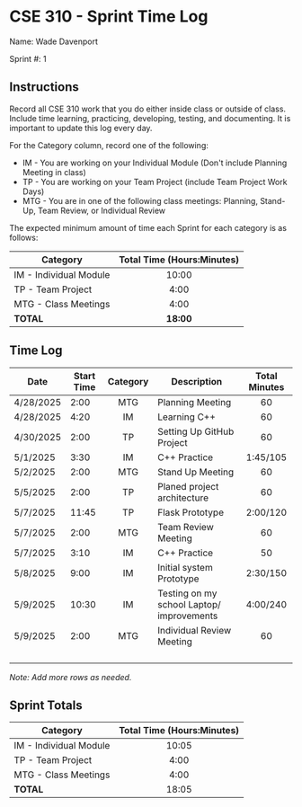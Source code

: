 # CSE 310 - Sprint Time Log

Name: Wade Davenport

Sprint #: 1

## Instructions

Record all CSE 310 work that you do either inside class or outside of class.  Include time learning, practicing, developing, testing, and documenting.  It is important to update this log every day.

For the Category column, record one of the following:
* IM - You are working on your Individual Module (Don't include Planning Meeting in class)
* TP - You are working on your Team Project (include Team Project Work Days)
* MTG - You are in one of the following class meetings: Planning, Stand-Up, Team Review, or Individual Review

The expected minimum amount of time each Sprint for each category is as follows:

|Category                       |Total Time (Hours:Minutes)|
|-------------------------------|:------------------------:|
|IM - Individual Module         |          10:00           |
|TP - Team Project              |           4:00           |
|MTG - Class Meetings           |           4:00           |
|**TOTAL**                      |        **18:00**         |

## Time Log

|Date      |Start Time|Category|Description                                 |Total Minutes|
|----------|----------|:------:|--------------------------------------------|:-----------:|
|4/28/2025 |  2:00    |   MTG  |Planning Meeting                            |      60     |
|4/28/2025 |  4:20    |   IM   |Learning C++                                |      60     |
|4/30/2025 |  2:00    |   TP   |Setting Up GitHub Project                   |      60     |
|5/1/2025  |  3:30    |   IM   |C++ Practice                                |   1:45/105  |
|5/2/2025  |  2:00    |   MTG  |Stand Up Meeting                            |      60     |
|5/5/2025  |  2:00    |   TP   |Planed project architecture                 |      60     |
|5/7/2025  |  11:45   |   TP   |Flask Prototype                             |   2:00/120  |
|5/7/2025  |  2:00    |   MTG  |Team Review Meeting                         |      60     |
|5/7/2025  |  3:10    |   IM   |C++ Practice                                |      50     |
|5/8/2025  |  9:00    |   IM   |Initial system Prototype                    |   2:30/150  |
|5/9/2025  |  10:30   |   IM   |Testing on my school Laptop/ improvements   |   4:00/240  |
|5/9/2025  |  2:00    |   MTG  |Individual Review Meeting                   |      60     |
|          |          |        |                                            |             |
|          |          |        |                                            |             |
|          |          |        |                                            |             |
|          |          |        |                                            |             |

_Note: Add more rows as needed._

## Sprint Totals

|Category                       |Total Time (Hours:Minutes)|
|-------------------------------|:------------------------:|
|IM - Individual Module         |10:05                     |
|TP - Team Project              |4:00                      |
|MTG - Class Meetings           |4:00                      |
|**TOTAL**                      |18:05                     |
